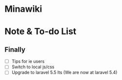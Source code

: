 # Minawiki
# Note & To-do List

## Finally

* [ ] Tips for ie users
* [ ] Switch to local js/css
* [ ] Upgrade to laravel 5.5 lts (We are now at laravel 5.4)